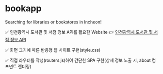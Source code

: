 # bookapp
Searching for libraries or bookstores in Incheon!


✅ 인천광역시 도서관 및 서점 정보 API를 활요한 Website 👉
   [인천광역시 도서관 및 서점 정보 API](https://icloud.incheon.go.kr/arcgis/apps/sites/#/opendatahub/datasets/87bcb31818aa4d2e91b79767d7903eaa?geometry=123.090%2C37.218%2C128.363%2C37.979)

✅ 화면 크기에 따른 반응형 웹 사이트 구현(style.css)

✅ 직접 라우터를 작성(routers.js)하여 간단한 SPA 구현(상세 정보 노출 시, about 컴포넌트 렌더링)


